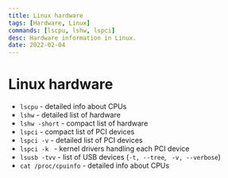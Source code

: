 ```yaml
---
title: Linux hardware
tags: [Hardware, Linux]
commands: [lscpu, lshw, lspci]
desc: Hardware information in Linux.
date: 2022-02-04
---
```


# Linux hardware

- `lscpu` - detailed info about CPUs
- `lshw` - detailed list of hardware
- `lshw -short` - compact list of hardware
- `lspci` - compact list of PCI devices
- `lspci -v` - detailed list of PCI devices
- `lspci -k ` - kernel drivers handling each PCI device
- `lsusb -tvv` - list of USB devices (`-t, --tree`, ` -v, --verbose`)
- `cat /proc/cpuinfo` - detailed info about CPUs


